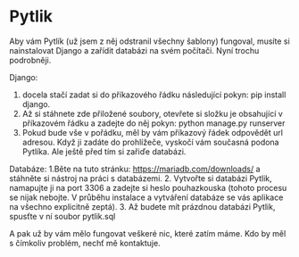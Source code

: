 # Pytlik

Aby vám Pytlík (už jsem z něj odstranil všechny šablony) fungoval, musíte si nainstalovat Django a zařídit databázi na svém počítači.
Nyní trochu podrobněji.

Django:
1. docela stačí zadat si do příkazového řádku následující pokyn: pip install django.
2. Až si stáhnete zde přiložené soubory, otevřete si složku je obsahující v příkazovém řádku a zadejte do něj pokyn: python manage.py runserver
3. Pokud bude vše v pořádku, měl by vám příkazový řádek odpovědět url adresou. Když ji zadáte do prohlížeče, vyskočí vám současná podona Pytlíka.
   Ale ještě před tím si zařiďe databázi.
  
Databáze:
1.Běte na tuto stránku: https://mariadb.com/downloads/ a stáhněte si nástroj na práci s databázemi.
2. Vytvořte si databázi Pytlik, namapujte ji na port 3306 a zadejte si heslo pouhazkouska 
   (tohoto procesu se nijak nebojte. V průběhu instalace a vytváření databáze se vás aplikace na všechno explicitně zeptá).
3. Až budete mít prázdnou databázi Pytlik, spusťte v ní soubor pytlik.sql

A pak už by vám mělo fungovat veškeré nic, které zatím máme.
Kdo by měl s čímkoliv problém, nechť mě kontaktuje.
